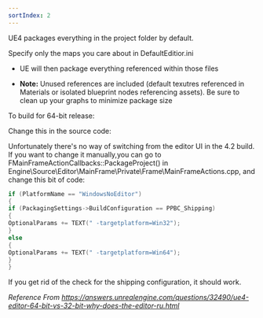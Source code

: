```yaml
---
sortIndex: 2
---
```


UE4 packages everything in the project folder by default.

Specify only the maps you care about in DefaultEditior.ini

- UE will then package everything referenced within those files

- **Note:** Unused references are included (default texutres referenced in Materials or isolated blueprint nodes referencing assets). Be sure to clean up your graphs to minimize package size

To build for 64-bit release:

Change this in the source code:

Unfortunately there's no way of switching from the editor UI in the 4.2 build. If you want to change it manually,you can go to FMainFrameActionCallbacks::PackageProject() in Engine\\Source\\Editor\\MainFrame\\Private\\Frame\\MainFrameActions.cpp, and change this bit of code:

```cpp
if (PlatformName == "WindowsNoEditor")
{
if (PackagingSettings->BuildConfiguration == PPBC_Shipping)
{
OptionalParams += TEXT(" -targetplatform=Win32");
}
else
{
OptionalParams += TEXT(" -targetplatform=Win64");
}
}
```

If you get rid of the check for the shipping configuration, it should work.

*Reference From <https://answers.unrealengine.com/questions/32490/ue4-editor-64-bit-vs-32-bit-why-does-the-editor-ru.html>*
